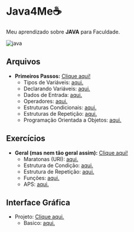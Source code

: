 # Java4Me☕

 Meu aprendizado sobre **JAVA** para Faculdade.
 
![java](https://github.com/FerreiraWalter/Java4Me/blob/main/Primeiros_Passos/mascote.png)

## Arquivos

* **Primeiros Passos:** [Clique aqui!](https://github.com/FerreiraWalter/Java4Me/tree/main/Primeiros_Passos)
   * Tipos de Variáveis: [aqui.](https://github.com/FerreiraWalter/Java4Me/tree/main/Primeiros_Passos/1-Fundamentos)
   * Declarando Variáveis: [aqui.](https://github.com/FerreiraWalter/Java4Me/tree/main/Primeiros_Passos/2-Declarando_Var)
   * Dados de Entrada: [aqui.](https://github.com/FerreiraWalter/Java4Me/tree/main/Primeiros_Passos/3-Dados_de_Entrada)
   * Operadores: [aqui.](https://github.com/FerreiraWalter/Java4Me/tree/main/Primeiros_Passos/4-Operadores)
   * Estruturas Condicionais: [aqui.](https://github.com/FerreiraWalter/Java4Me/tree/main/Primeiros_Passos/2-Estruturas/5-Estruturas_Condicionais)
   * Estruturas de Repetição: [aqui.](https://github.com/FerreiraWalter/Java4Me/tree/main/Primeiros_Passos/7-Estrutura_de_Repetição/Do)
   * Programação Orientada a Objetos: [aqui.](https://github.com/FerreiraWalter/Java4Me/tree/main/POO)

## Exercícios
* **Geral (mas nem tão geral assim):** [Clique aqui!](https://github.com/FerreiraWalter/Java4Me/tree/main/Primeiros_Passos/6-Exercicios)
  * Maratonas (URI): [aqui.](https://github.com/FerreiraWalter/Java4Me/tree/main/Primeiros_Passos/6-Exercicios/Maratona)
  * Estrutura de Condição: [aqui.](https://github.com/FerreiraWalter/Java4Me/tree/main/Primeiros_Passos/5-Estruturas_Condicionais/Exercicios)
  * Estrutura de Repetição: [aqui.](https://github.com/FerreiraWalter/Java4Me/tree/main/Primeiros_Passos/7-Estrutura_de_Repetição/Do/Exercicios)
  * Funções: [aqui.](https://github.com/FerreiraWalter/Java4Me/tree/main/Primeiros_Passos/8-Função/Exercicios)
  * APS: [aqui.]()

## Interface Gráfica
* Projeto: [Clique aqui.](https://github.com/FerreiraWalter/Java4Me/tree/main/Interface%20Gráfica/LugaresFavoritos)
  * Basico: [aqui.](https://github.com/FerreiraWalter/Java4Me/tree/main/Interface%20Gráfica/LugaresFavoritos/Tela)
